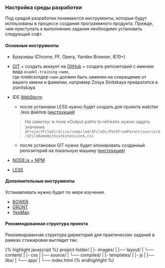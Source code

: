 ### Настройка среды разработки [ ](#env-setup)

Под средой разработки понимаются инструменты, которые будут испльзованы в процессе создания программного продукта.
Прежде, чем приступать к выполнению задания необходимо установить следующий софт.

#### Основные инструменты [ ](#main-tools)

* Браузеры (Chrome, FF, Opera, Yandex Browser, IE10+)
* [GIT](http://git-scm.com/) + создать аккаунт на [GitHub](http://github.com) + создать репозиторий с именем вида `exadel-training-name`,<br/>
  где плейсхолдер `name` должен быть заменен на сокращение от вашего имени и фамилии, например Zosya Sinitskaya превратится в zsinitskaya
* IDE [WebStorm](http://www.jetbrains.com/webstorm/)
    * после установки LESS нужно будет создать для проекта watcher .less файлов ([инструкция](http://www.jetbrains.com/phpstorm/webhelp/using-file-watchers.html))

    >_На заметку:_ в поле «Output paths to refresh» нужно задать значение `$ProjectFileDir$/css/compiled/$FileDirPathFromParent(source)$/$FileNameWithoutExtension$.css`

    * после установки GIT нужно будет клонировать созданный репозиторий на локальную машину ([инструкция](http://www.jetbrains.com/webstorm/webhelp/cloning-a-repository-from-github.html))
* [NODE.js + NPM](http://nodejs.org/)
* [LESS](http://lesscss.org/)

#### Дополнительные инструменты [ ](#other-tools)

Устанавливать нужно будет по мере изучения.

* [BOWER](http://bower.io/)
* [GRUNT](http://gruntjs.com/)
* [YeoMan](http://yeoman.io/)

#### Рекомендованная структура проекта

Рекомендованная структура директорий для практических заданий в рамках стажировки выглядит так:

{% highlight javascript %}
project-folder/
|
|- images/
|  |── layout/
|  └── content/
|
|- css
|  |── source/
|  └── compiled/
|
|- templates/
|
|- js
|  |── libs/
|  └── app/
|
└── index.html
{% endhighlight %}
